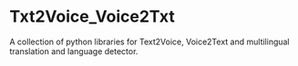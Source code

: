 # Txt2Voice_Voice2Txt



A collection of python libraries for Text2Voice, Voice2Text and multilingual translation and language detector. 
